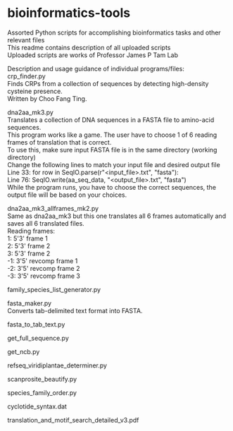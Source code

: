 # bioinformatics-tools
Assorted Python scripts for accomplishing bioinformatics tasks and other relevant files\
This readme contains description of all uploaded scripts\
Uploaded scripts are works of Professor James P Tam Lab

Description and usage guidance of individual programs/files:\
crp_finder.py\
Finds CRPs from a collection of sequences by detecting high-density cysteine presence.\
Written by Choo Fang Ting.

dna2aa_mk3.py\
Translates a collection of DNA sequences in a FASTA file to amino-acid sequences.\
This program works like a game. The user have to choose 1 of 6 reading frames of translation that is correct.\
To use this, make sure input FASTA file is in the same directory (working directory)\
Change the following lines to match your input file and desired output file\
Line 33: for row in SeqIO.parse(r"<input_file>.txt", "fasta"):\
Line 76: SeqIO.write(aa_seq_data, "<output_file>.txt", "fasta")\
While the program runs, you have to choose the correct sequences, the output file will be based on your choices.

dna2aa_mk3_allframes_mk2.py\
Same as dna2aa_mk3 but this one translates all 6 frames automatically and saves all 6 translated files.\
Reading frames:\
1: 5'3' frame 1\
2: 5'3' frame 2\
3: 5'3' frame 2\
-1: 3'5' revcomp frame 1\
-2: 3'5' revcomp frame 2\
-3: 3'5' revcomp frame 3

family_species_list_generator.py

fasta_maker.py\
Converts tab-delimited text format into FASTA.

fasta_to_tab_text.py

get_full_sequence.py

get_ncb.py

refseq_viridiplantae_determiner.py

scanprosite_beautify.py

species_family_order.py

cyclotide_syntax.dat

translation_and_motif_search_detailed_v3.pdf
